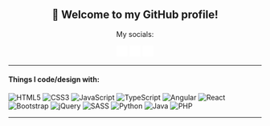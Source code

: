 <h2 align="center">👋 Welcome to my GitHub profile!</h2>
<p align="center">
  My socials:
</p>
<p align="center">
  <a href="https://terryonweb.ga"><img alt="Website" width="22px" src="https://github.com/T3RRY4/T3RRY4/blob/master/img/globe-europe-solid.svg"></a>
  <a href="https://discord.com/invite/E7FkdF9"><img alt="Discord" width="22px" src="https://github.com/T3RRY4/T3RRY4/blob/master/img/discord-brands.svg"></a>
  <a href="https://vk.com/t3rry4"><img alt="VK" width="22px" src="https://github.com/T3RRY4/T3RRY4/blob/master/img/vk-brands.svg"></a>
</p>

-----

#### Things I code/design with:

<img alt="HTML5"  src="https://img.shields.io/badge/html5-%23E34F26.svg?style=for-the-badge&logo=html5&logoColor=white"/> <img alt="CSS3"  src="https://img.shields.io/badge/css3-%231572B6.svg?style=for-the-badge&logo=css3&logoColor=white"/> <img alt="JavaScript"  src="https://img.shields.io/badge/javascript-%23323330.svg?style=for-the-badge&logo=javascript&logoColor=%23F7DF1E"/> <img alt="TypeScript"  src="https://img.shields.io/badge/typescript-%23007ACC.svg?style=for-the-badge&logo=typescript&logoColor=white"/> <img alt="Angular" src="https://img.shields.io/badge/angular-%23DD0031.svg?style=for-the-badge&logo=angular&logoColor=white"/> <img alt="React" src="https://img.shields.io/badge/react-%2320232a.svg?style=for-the-badge&logo=react&logoColor=%2361DAFB"/> <img alt="Bootstrap" src="https://img.shields.io/badge/bootstrap-%23563D7C.svg?style=for-the-badge&logo=bootstrap&logoColor=white"/> <img alt="jQuery" src="https://img.shields.io/badge/jquery-%230769AD.svg?style=for-the-badge&logo=jquery&logoColor=white"/> <img alt="SASS" src="https://img.shields.io/badge/SASS-hotpink.svg?style=for-the-badge&logo=SASS&logoColor=white"/> <img alt="Python" src="https://img.shields.io/badge/python-%2314354C.svg?style=for-the-badge&logo=python&logoColor=white"/> <img alt="Java" src="https://img.shields.io/badge/java-%23ED8B00.svg?style=for-the-badge&logo=java&logoColor=white"/> <img alt="PHP" src="https://img.shields.io/badge/php-%23777BB4.svg?style=for-the-badge&logo=php&logoColor=white"/>

-----

